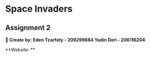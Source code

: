 # Space Invaders
## Assignment 2

**📎 Create by: Eden Tzarfaty - 209299684
    Yadin Deri - 206116204**
    
**Website: **

